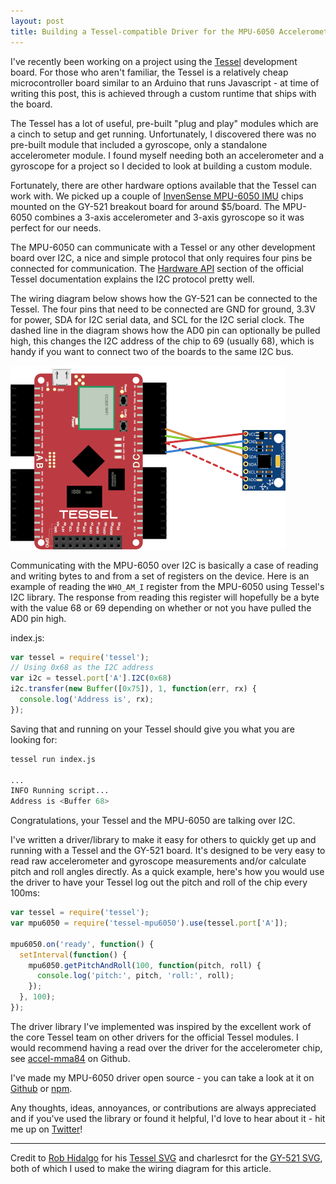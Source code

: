 ```yaml
---
layout: post
title: Building a Tessel-compatible Driver for the MPU-6050 Accelerometer and Gyroscope
---
```


I've recently been working on a project using the
[Tessel](https://tessel.io) development
board. For those who aren't familiar, the Tessel is a relatively cheap
microcontroller board similar to an Arduino that runs Javascript - at
time of writing this post, this is achieved through a custom runtime
that ships with the board.

The Tessel has a lot of useful, pre-built "plug and play" modules which are a cinch to setup and get running.
Unfortunately, I discovered there was no pre-built module that included
a gyroscope, only a standalone accelerometer module. I found myself
needing both an accelerometer and a gyroscope for a project so I decided
to look at building a custom module.

Fortunately, there are other hardware options available that the Tessel
can work with. We picked up a couple of [InvenSense MPU-6050 IMU](http://www.invensense.com/mems/gyro/mpu6050.html) chips
mounted on the GY-521 breakout board for around $5/board. The MPU-6050
combines a 3-axis accelerometer and 3-axis gyroscope so it was perfect
for our needs.

The MPU-6050 can communicate with a Tessel or any other development
board over I2C, a nice and simple protocol that only requires four pins
be connected for communication. The [Hardware API](https://tessel.io/docs/hardwareAPI) section of
the official Tessel documentation explains the I2C protocol pretty well.

The wiring diagram below shows how the
GY-521 can be connected to the Tessel. The four pins that need to be
connected are GND for ground, 3.3V for power, SDA for I2C serial data,
and SCL for the I2C serial clock. The dashed line in the diagram shows
how the AD0 pin can optionally be pulled high, this changes the I2C
address of the chip to 69 (usually 68), which is handy if you want
to connect two of the boards to the same I2C bus.

![GY-521 Wiring Diagram](/images/2015/04/18/gy521-wiring-diagram.png)

Communicating with the MPU-6050 over I2C is basically a case of reading
and writing bytes to and from a set of registers on the device. Here is an example of reading
the `WHO_AM_I` register from the MPU-6050 using Tessel's I2C library.
The response from reading this register will hopefully be a byte with
the value 68 or 69 depending on whether or not you have pulled the AD0
pin high.

index.js:

```js
var tessel = require('tessel');
// Using 0x68 as the I2C address
var i2c = tessel.port['A'].I2C(0x68)
i2c.transfer(new Buffer([0x75]), 1, function(err, rx) {
  console.log('Address is', rx);
});
```

Saving that and running on your Tessel should give you what you are
looking for:

```sh
tessel run index.js

...
INFO Running script...
Address is <Buffer 68>
```

Congratulations, your Tessel and the MPU-6050 are talking over I2C.

I've written a driver/library to make it easy for others to quickly get up and
running with a Tessel and the GY-521 board. It's designed to be very
easy to read raw accelerometer and gyroscope measurements and/or
calculate pitch and roll angles directly. As a quick example, here's how
you would use the driver to have your Tessel log out the pitch and roll
of the chip every 100ms:

```js
var tessel = require('tessel');
var mpu6050 = require('tessel-mpu6050').use(tessel.port['A']);

mpu6050.on('ready', function() {
  setInterval(function() {
    mpu6050.getPitchAndRoll(100, function(pitch, roll) {
      console.log('pitch:', pitch, 'roll:', roll);
    });
  }, 100);
});
```

The driver library I've implemented was inspired by the excellent work of the core
Tessel team on other drivers for the official Tessel modules. I would
recommend having a read over the driver for the accelerometer chip, see [accel-mma84](https://github.com/tessel/accel-mma84) on Github.

I've made my MPU-6050 driver open source - you can take a look at it on [Github](https://github.com/jamesmccann/tessel-mpu6050)
or [npm](https://www.npmjs.com/package/tessel-mpu6050).

Any thoughts, ideas, annoyances, or contributions are always
appreciated and if you've used the library or found it helpful, I'd love
to hear about it - hit me up on [Twitter](https://twitter.com/jmccnz)!

---

Credit to [Rob Hidalgo](https://twitter.com/unrob) for his [Tessel SVG](https://forums.tessel.io/t/8-bit-ish-music-player/453)
and charlesrct for the [GY-521 SVG](http://fritzing.org/projects/mpu-6050-board-gy-521-acelerometro-y-giroscopio), both of which I used to make the wiring diagram for this article.
